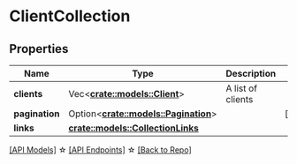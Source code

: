 # ClientCollection

## Properties

Name | Type | Description | Notes
------------ | ------------- | ------------- | -------------
**clients** | Vec<**[crate::models::Client](Client.md)**> | A list of clients | 
**pagination** | Option<[**crate::models::Pagination**](Pagination.md)> |  | [optional]
**links** | [**crate::models::CollectionLinks**](CollectionLinks.md) |  | 

[[API Models]](./README.md#documentation-for-models) ☆ [[API Endpoints]](./README.md#documentation-for-api-endpoints) ☆ [[Back to Repo]](../README.md)


